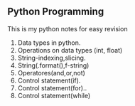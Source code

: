 ## Python Programming
This is my python notes for easy revision
1. Data types in python.
2. Operations on data types (int, float)
3. String-indexing,slicing.
4. String(.format(),f-string)
5. Operatores(and,or,not)
6. Control statement(if).
7. Control statement(for)..
8. Control statement(while)

